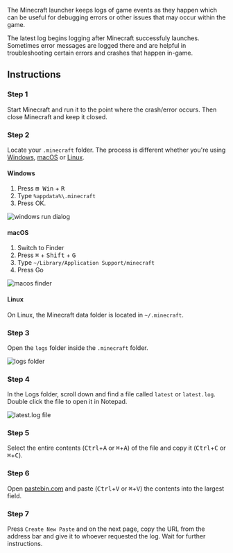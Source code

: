 The Minecraft launcher keeps logs of game events as they happen which can be useful for debugging errors or other issues that may occur within the game.

The latest log begins logging after Minecraft successfuly launches. Sometimes error messages are logged there and are helpful in troubleshooting certain errors and crashes that happen in-game.

## Instructions

### Step 1
Start Minecraft and run it to the point where the crash/error occurs. Then close Minecraft and keep it closed.

### Step 2
Locate your `.minecraft` folder. The process is different whether you're using [Windows](#windows), [macOS](#macos) or [Linux](#linux).

#### Windows
1. Press <kbd>⊞ Win</kbd> + <kbd>R</kbd>
2. Type `%appdata%\.minecraft`
3. Press OK.

![windows run dialog](https://user-images.githubusercontent.com/18114966/181196927-19a0cb10-dd57-4034-9b86-6b8f6a0dda0a.png)

#### macOS
1. Switch to Finder
2. Press <kbd>⌘</kbd> + <kbd>Shift</kbd> + <kbd>G</kbd>
3. Type `~/Library/Application Support/minecraft`
4. Press Go

![macos finder](https://user-images.githubusercontent.com/18114966/181197786-e8c83bb0-54a7-42ed-8ea9-3c7987d3b3aa.png)

#### Linux
On Linux, the Minecraft data folder is located in `~/.minecraft`.

### Step 3
Open the `logs` folder inside the `.minecraft` folder.

![logs folder](https://user-images.githubusercontent.com/18114966/181198699-4ee39967-623b-4432-9228-205cea54f51b.png)

### Step 4
In the Logs folder, scroll down and find a file called `latest` or `latest.log`.  Double click the file to open it in Notepad.

![latest.log file](https://user-images.githubusercontent.com/18114966/181199377-1e6af9d2-4495-44da-a2f6-8ffbbb0ed040.png)

### Step 5
Select the entire contents (<kbd>Ctrl</kbd>+<kbd>A</kbd> or <kbd>⌘</kbd>+<kbd>A</kbd>) of the file and copy it (<kbd>Ctrl</kbd>+<kbd>C</kbd> or <kbd>⌘</kbd>+<kbd>C</kbd>).

### Step 6
Open [pastebin.com](https://pastebin.com/) and paste (<kbd>Ctrl</kbd>+<kbd>V</kbd> or <kbd>⌘</kbd>+<kbd>V</kbd>) the contents into the largest field.

### Step 7
Press `Create New Paste` and on the next page, copy the URL from the address bar and give it to whoever requested the log. Wait for further instructions.